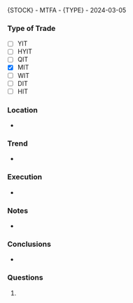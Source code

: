 {STOCK} - MTFA - {TYPE} - 2024-03-05
### Type of Trade
- [ ] YIT
- [ ] HYIT
- [ ] QIT
- [x] MIT
- [ ] WIT
- [ ] DIT
- [ ] HIT

### Location
- 
### Trend
- 
### Execution
- 
### Notes
- 
### **Conclusions**
- 
### **Questions**
1. 
